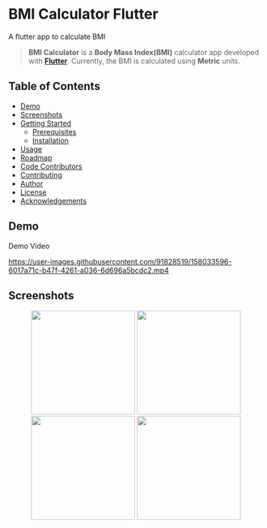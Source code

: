 # BMI Calculator Flutter

A flutter app to calculate BMI

> **BMI Calculator** is a **Body Mass Index(BMI)** calculator app developed with **[Flutter](https://github.com/flutter/flutter)**.
Currently, the BMI is calculated using **Metric** units.

## Table of Contents

* [Demo](#demo)
* [Screenshots](#screenshots)
* [Getting Started](#getting-started)
  * [Prerequisites](#prerequisites)
  * [Installation](#installation)
* [Usage](#usage)
* [Roadmap](#roadmap)
* [Code Contributors](#code-contributors)
* [Contributing](#-contributing)
* [Author](#author)
* [License](#-license)
* [Acknowledgements](#acknowledgements)

## Demo

Demo Video

https://user-images.githubusercontent.com/91828519/158033596-6017a71c-b47f-4261-a036-6d696a5bcdc2.mp4

## Screenshots

<p align="center">
    <img src="https://user-images.githubusercontent.com/91828519/158034224-cc1e9d34-c290-42d7-9bba-8ccb65a8a33c.png" width="205">
    <img src="https://user-images.githubusercontent.com/91828519/158034227-f9c433ca-4274-4b75-8875-5af081d9f920.png" width="205">
    <img src="https://user-images.githubusercontent.com/91828519/158034216-d7e3e076-b1b7-48f8-8d34-97e1b95e79c4.png" width="205">
    <img src="https://user-images.githubusercontent.com/91828519/158034222-adf7643c-8463-4c0b-b1b5-1642dac8b3b5.png" width="205">
</p>

